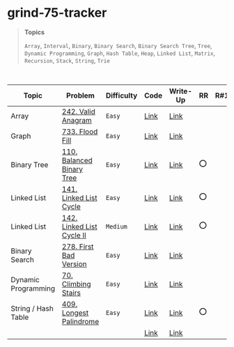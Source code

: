 # grind-75-tracker

> **Topics**
> 
> `Array`, `Interval`, `Binary`, `Binary Search`, `Binary Search Tree`, `Tree`, `Dynamic Programming`, `Graph`, `Hash Table`, `Heap`, `Linked List`, `Matrix`, `Recursion`, `Stack`, `String`, `Trie`   

<br>

| Topic               | Problem                                                            | Difficulty | Code                                              | Write-Up                                                       | RR | R#1 |
|---------------------|--------------------------------------------------------------------|------------|---------------------------------------------------|----------------------------------------------------------------|---|-----------|
| Array               | [242. Valid Anagram](https://leetcode.com/problems/valid-anagram/) | `Easy`     | [Link](code/LC-242_Valid%20Anagram.py)            | [Link](https://github.com/seungriyou/algorithm-study/issues/2) |   |           |
| Graph               | [733. Flood Fill](https://leetcode.com/problems/flood-fill/)       | `Easy`     | [Link](code/LC-733_Flood%20Fill.py)               | [Link](https://github.com/seungriyou/algorithm-study/issues/3) |   | |
| Binary Tree         | [110. Balanced Binary Tree](https://leetcode.com/problems/balanced-binary-tree/) | `Easy`     | [Link](code/LC-110_Balanced%20Binary%20Tree.py)   | [Link](https://github.com/seungriyou/algorithm-study/issues/4) | ⭕️ |   |
| Linked List         | [141. Linked List Cycle](https://leetcode.com/problems/linked-list-cycle/) | `Easy`     | [Link](code/LC-141_Linked%20List%20Cycle.py)      | [Link](https://github.com/seungriyou/algorithm-study/issues/5) | ⭕ |   |
| Linked List         | [142. Linked List Cycle II](https://leetcode.com/problems/linked-list-cycle-ii/) | `Medium`   | [Link](code/LC-142_Linked%20List%20Cycle%20II.py) | [Link](https://github.com/seungriyou/algorithm-study/issues/5) | ⭕ |   |
| Binary Search       | [278. First Bad Version](https://leetcode.com/problems/first-bad-version/) | `Easy`     | [Link](code/LC-278_First%20Bad%20Version.py)      | [Link](https://github.com/seungriyou/algorithm-study/issues/6) |   |   |
| Dynamic Programming | [70. Climbing Stairs](https://leetcode.com/problems/climbing-stairs/) | `Easy`     | [Link](code/LC-70_Climbing%20Stairs.py)           | [Link](https://github.com/seungriyou/algorithm-study/issues/7) |   |   |
| String / Hash Table | [409. Longest Palindrome](https://leetcode.com/problems/longest-palindrome/) | `Easy`     | [Link](code/LC-409_Longest%20Palindrome.py)                                     | [Link](https://github.com/seungriyou/algorithm-study/issues/8) | ⭕ |   |
|                     | []() | ` `        | [Link](code/)                                     | [Link](https://github.com/seungriyou/algorithm-study/issues/)  |   |   |
